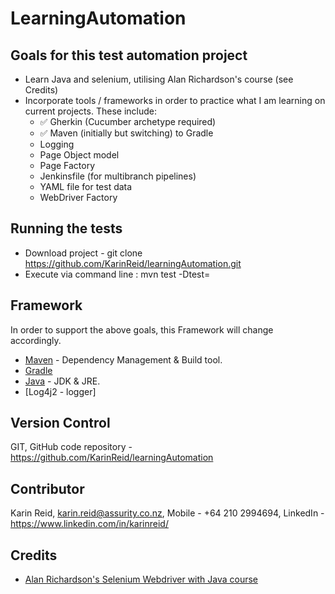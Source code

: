 # LearningAutomation

## Goals for this test automation project

* Learn Java and selenium, utilising Alan Richardson's course (see Credits)
* Incorporate tools / frameworks in order to practice what I am learning on current projects. These include:
    -   &#9989; Gherkin (Cucumber archetype required)
    -   &#9989; Maven (initially but switching) to Gradle
    -   Logging
    -   Page Object model
    -   Page Factory
    -   Jenkinsfile (for multibranch pipelines)
    -   YAML file for test data
    -   WebDriver Factory

## Running the tests

* Download project - git clone https://github.com/KarinReid/learningAutomation.git
* Execute via command line : mvn test -Dtest=<insertTestName>


## Framework

In order to support the above goals, this Framework will change accordingly.
* [Maven](https://maven.apache.org/) - Dependency Management & Build tool.
* [Gradle](https://gradle.org/install/)
* [Java](https://docs.oracle.com/javase/8/docs/technotes/guides/install/install_overview.html) - JDK & JRE.
* [Log4j2 - logger]

## Version Control

GIT, GitHub code repository - https://github.com/KarinReid/learningAutomation

## Contributor

Karin Reid,
karin.reid@assurity.co.nz,
Mobile - +64 210 2994694,
LinkedIn - https://www.linkedin.com/in/karinreid/

## Credits
* [Alan Richardson's Selenium Webdriver with Java course](https://compendiumdev.zenler.com/courses/selenium-2-webdriver-basics-with-java)
